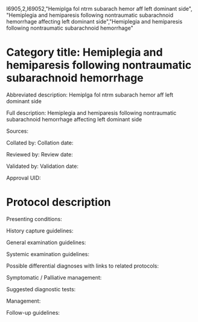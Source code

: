 I6905,2,I69052,"Hemiplga fol ntrm subarach hemor aff left dominant side", "Hemiplegia and hemiparesis following nontraumatic subarachnoid hemorrhage affecting left dominant side","Hemiplegia and hemiparesis following nontraumatic subarachnoid hemorrhage"
# Category title: Hemiplegia and hemiparesis following nontraumatic subarachnoid hemorrhage

Abbreviated description: Hemiplga fol ntrm subarach hemor aff left dominant side

Full description: Hemiplegia and hemiparesis following nontraumatic subarachnoid hemorrhage affecting left dominant side

Sources:

Collated by:
Collation date:

Reviewed by:
Review date:

Validated by:
Validation date:

Approval UID:

# Protocol description

Presenting conditions:

History capture guidelines:

General examination guidelines:

Systemic examination guidelines:

Possible differential diagnoses with links to related protocols:

Symptomatic / Palliative management:

Suggested diagnostic tests:

Management:

Follow-up guidelines:
